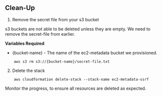 ## Clean-Up

1.  Remove the secret file from your s3 bucket

s3 buckets are not able to be deleted unless they are empty.  We need to remove the secret-file from earlier.

<b> Variables Required </b>
- {bucket-name} - The name of the ec2-metadata bucket we provisioned.

``` script
    aws s3 rm s3://{bucket-name}/secret-file.txt
```

2.  Delete the stack

```
    aws cloudformation delete-stack --stack-name ec2-metadata-ssrf
```

Monitor the progress, to ensure all resources are deleted as expected.